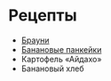 # Рецепты

- [Брауни](brownie.md)
- [Банановые панкейки](Pankek1.md)
- Картофель «Айдахо»
- Банановый хлеб
